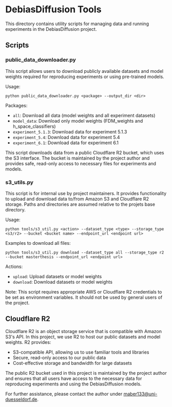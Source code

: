 # DebiasDiffusion Tools

This directory contains utility scripts for managing data and running experiments in the DebiasDiffusion project.

## Scripts

### public_data_downloader.py

This script allows users to download publicly available datasets and model weights required for reproducing experiments or using pre-trained models.

Usage:

  ```
  python public_data_downloader.py <package> --output_dir <dir>
  ```


Packages:
- `all`: Download all data (model weights and all experiment datasets)
- `model_data`: Download only model weights (FDM_weights and h_space_classifiers)
- `experiment_5.1.3`: Download data for experiment 5.1.3
- `experiment_5.4`: Download data for experiment 5.4
- `experiment_6.1`: Download data for experiment 6.1

This script downloads data from a public Cloudflare R2 bucket, which uses the S3 interface. The bucket is maintained by the project author and provides safe, read-only access to necessary files for experiments and models.

### s3_utils.py

This script is for internal use by project maintainers. It provides functionality to upload and download data to/from Amazon S3 and Cloudflare R2 storage. Paths and directories are assumed relative to the projets base directory.

Usage:

  ```
  python tools/s3_util.py <action> --dataset_type <type> --storage_type <s3/r2> --bucket <bucket name> --endpoint_url <endpoint url>
  ```

Examples to download all files:

  ```
  python tools/s3_util.py download --dataset_type all --storage_type r2 --bucket masterthesis --endpoint_url <endpoint url> 
  ```

Actions:
- `upload`: Upload datasets or model weights
- `download`: Download datasets or model weights

Note: This script requires appropriate AWS or Cloudflare R2 credentials to be set as environment variables. It should not be used by general users of the project.

## Cloudflare R2

Cloudflare R2 is an object storage service that is compatible with Amazon S3's API. In this project, we use R2 to host our public datasets and model weights. R2 provides:

- S3-compatible API, allowing us to use familiar tools and libraries
- Secure, read-only access to our public data
- Cost-effective storage and bandwidth for large datasets

The public R2 bucket used in this project is maintained by the project author and ensures that all users have access to the necessary data for reproducing experiments and using the DebiasDiffusion models.

For further assistance, please contact the author under [maber133@uni-duesseldorf.de](maber133@uni-duesseldorf.de).